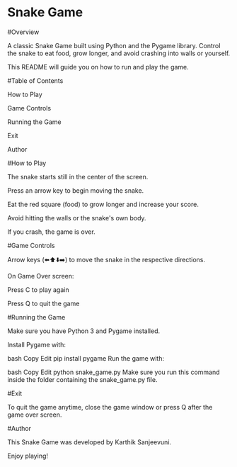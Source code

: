 # Snake Game


#Overview

A classic Snake Game built using Python and the Pygame library. Control the snake to eat food, grow longer, and avoid crashing into walls or yourself.

This README will guide you on how to run and play the game.

#Table of Contents

How to Play

Game Controls

Running the Game

Exit

Author

#How to Play

The snake starts still in the center of the screen.

Press an arrow key to begin moving the snake.

Eat the red square (food) to grow longer and increase your score.

Avoid hitting the walls or the snake's own body.

If you crash, the game is over.

#Game Controls

Arrow keys (⬅️⬆️⬇️➡️) to move the snake in the respective directions.

On Game Over screen:

Press C to play again

Press Q to quit the game

#Running the Game

Make sure you have Python 3 and Pygame installed.

Install Pygame with:

bash
Copy
Edit
pip install pygame
Run the game with:

bash
Copy
Edit
python snake_game.py
Make sure you run this command inside the folder containing the snake_game.py file.

#Exit

To quit the game anytime, close the game window or press Q after the game over screen.

#Author

This Snake Game was developed by Karthik Sanjeevuni.

Enjoy playing!
